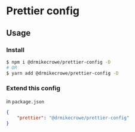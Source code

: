 # Prettier config

## Usage

### Install

```bash
$ npm i @drmikecrowe/prettier-config -D
# OR
$ yarn add @drmikecrowe/prettier-config -D
```

### Extend this config

in `package.json`

```json
{
    "prettier": "@drmikecrowe/prettier-config"
}
```
